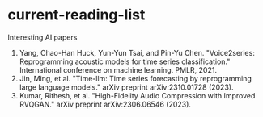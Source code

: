 # current-reading-list
Interesting AI papers

1. Yang, Chao-Han Huck, Yun-Yun Tsai, and Pin-Yu Chen. "Voice2series: Reprogramming acoustic models for time series classification." International conference on machine learning. PMLR, 2021.
2. Jin, Ming, et al. "Time-llm: Time series forecasting by reprogramming large language models." arXiv preprint arXiv:2310.01728 (2023).
3. Kumar, Rithesh, et al. "High-Fidelity Audio Compression with Improved RVQGAN." arXiv preprint arXiv:2306.06546 (2023).
